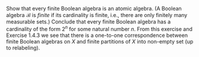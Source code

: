 Show that every finite Boolean algebra is an atomic algebra. (A Boolean algebra $\mathcal{B}$ is $finite$ if its cardinality is finite, i.e., there are only finitely many measurable sets.) Conclude that every finite Boolean algebra has a cardinality of the form $2^n$ for some natural number $n$. From this exercise and Exercise 1.4.3 we see that there is a one-to-one correspondence between finite Boolean algebras on $X$ and finite partitions of $X$ into non-empty set (up to relabeling).